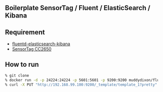 Boilerplate SensorTag / Fluent / ElasticSearch / Kibana
-----

## Requirement
* [fluentd-elasticsearch-kibana](https://github.com/muddydixon/fluentd-elasticsearch-kibana.git)
* [SensorTag CC2650](http://www.tij.co.jp/tool/jp/cc2650stk)


## How to run

```zsh
% git clone
% docker run -d -p 24224:24224 -p 5601:5601 -p 9200:9200 muddydixon/fluentd-elasticsearch-kibana
% curl -X PUT "http://192.168.99.100:9200/_template/template_1?pretty" --data @template.json

```
